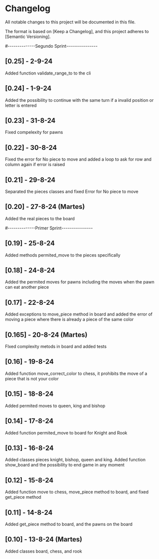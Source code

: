 # Changelog

All notable changes to this project will be documented in this file.

The format is based on [Keep a Changelog],
and this project adheres to [Semantic Versioning].

#--------------Segundo Sprint----------------
## [0.25] - 2-9-24
Added function validate_range_to to the cli

## [0.24] - 1-9-24
Added the possibility to continue with the same turn if a invalid position or letter is entered

## [0.23] - 31-8-24
Fixed compelexity for pawns 

## [0.22] - 30-8-24
Fixed the error for No piece to move and added a loop to ask for row and column again if error is raised

## [0.21] - 29-8-24
Separated the pieces classes and fixed Error for No piece to move

## [0.20] - 27-8-24 (Martes)
Added the real pieces to the board


#--------------Primer Sprint----------------
## [0.19] - 25-8-24
Added methods permited_move to the pieces specifically

## [0.18] - 24-8-24
Added the permited moves for pawns including the moves when the pawn can eat another piece

## [0.17] - 22-8-24
Added exceptions to move_piece method in board and added the error of moving a piece where there is already a piece of the same color

## [0.165] - 20-8-24 (Martes)
FIxed complexity metods in board and added tests

## [0.16] - 19-8-24
Added function move_correct_color to chess, it prohibits the move of a piece that is not your color

## [0.15] - 18-8-24
Added permited moves to queen, king and bishop

## [0.14] - 17-8-24
Added function permited_move to board for Knight and Rook

## [0.13] - 16-8-24
Added classes pieces knight, bishop, queen and king. Added function show_board and the possibility to end game in any moment

## [0.12] - 15-8-24
Added function move to chess, move_piece method to board, and fixed get_piece method

## [0.11] - 14-8-24
Added get_piece method to board, and the pawns on the board

## [0.10] - 13-8-24 (Martes)
Added classes board, chess, and rook